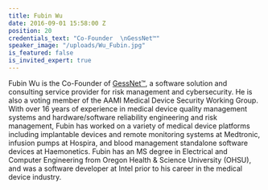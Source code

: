 ```yaml
---
title: Fubin Wu
date: 2016-09-01 15:58:00 Z
position: 20
credentials_text: "Co-Founder  \nGessNet™"
speaker_image: "/uploads/Wu_Fubin.jpg"
is_featured: false
is_invited_expert: true
---
```


Fubin Wu is the Co-Founder of [GessNet™](http://www.gessnet.com), a software solution and consulting service provider for risk management and cybersecurity. He is also a voting member of the AAMI Medical Device Security Working Group. With over 16 years of experience in medical device quality management systems and hardware/software reliability engineering and risk management, Fubin has worked on a variety of medical device platforms including implantable devices and remote monitoring systems at Medtronic, infusion pumps at Hospira, and blood management standalone software devices at Haemonetics. Fubin has an MS degree in Electrical and Computer Engineering from Oregon Health & Science University (OHSU), and was a software developer at Intel prior to his career in the medical device industry.
